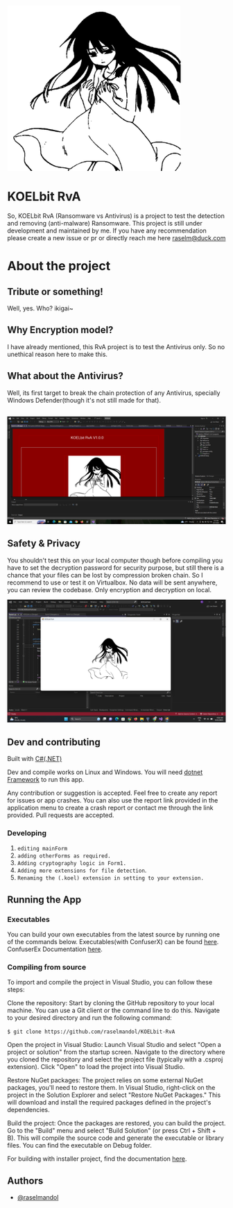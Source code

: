 
![Ubuntu GUI on Windows](https://raw.githubusercontent.com/raselmandol/KOELbit-RvA/main/assests/ikigai.png)

# KOELbit RvA

So, KOELbit RvA (Ransomware vs Antivirus) is a project to test the detection and removing (anti-malware) Ransomware. 
This project is still under development and maintained by me. If you have any recommendation please create a new issue or pr or directly reach me here [raselm@duck.com](raselm@duck.com) 

# About the project
## Tribute or something!
Well, yes. Who? ikigai~
## Why Encryption model?
I have already mentioned, this RvA project is to test the Antivirus only. So no unethical reason here to make this.
## What about the Antivirus?
Well, its first target to break the chain protection of any Antivirus, specially Windows Defender(though it's not still made for that).
## 

![KOELbit RvA](https://raw.githubusercontent.com/raselmandol/KOELbit-RvA/main/assests/1.png)

## Safety & Privacy
You shouldn't test this on your local computer though before compiling you have to set the decryption password for security purpose, but still there is a chance that your files can be lost by compression broken chain. So I recommend to use or test it on Virtualbox. No data will be sent anywhere, you can review the codebase. Only encryption and decryption on local.


![KOELbit-RvA](https://raw.githubusercontent.com/raselmandol/KOELbit-RvA/main/assests/ikigai-2.png)


## Dev and contributing

Built with [C#(.NET)](https://dotnet.microsoft.com/en-us/)

Dev and compile works on Linux and Windows. You will need [dotnet Framework](https://dotnet.microsoft.com/en-us/download/dotnet-framework) to run this app.

Any contribution or suggestion is accepted. Feel free to create any report for issues or app crashes. You can also use the report link provided in the application menu to create a crash report or contact me through the link provided.
Pull requests are accepted.

### Developing
1. `editing mainForm`
1. `adding otherForms as required.`
1. `Adding cryptography logic in Form1.`
1. `Adding more extensions for file detection`.
1. `Renaming the (.koel) extension in setting to your extension.`

## Running the App

### Executables

You can build your own executables from the latest source by running one of the commands below. Executables(with ConfuserX) can be found [here](https://github.com/raselmandol/ubGUI/tree/main/Release). ConfuserEx Documentation [here](https://yck1509.github.io/ConfuserEx/).

### Compiling from source
To import and compile the project in Visual Studio, you can follow these steps:

Clone the repository: Start by cloning the GitHub repository to your local machine. You can use a Git client or the command line to do this. Navigate to your desired directory and run the following command:

 `$ git clone https://github.com/raselmandol/KOELbit-RvA`

Open the project in Visual Studio: Launch Visual Studio and select "Open a project or solution" from the startup screen. Navigate to the directory where you cloned the repository and select the project file (typically with a .csproj extension). Click "Open" to load the project into Visual Studio.

Restore NuGet packages: The project relies on some external NuGet packages, you'll need to restore them. In Visual Studio, right-click on the project in the Solution Explorer and select "Restore NuGet Packages." This will download and install the required packages defined in the project's dependencies.

Build the project: Once the packages are restored, you can build the project. Go to the "Build" menu and select "Build Solution" (or press Ctrl + Shift + B). This will compile the source code and generate the executable or library files. You can find the executable on Debug folder.


For building with installer project, find the documentation [here](https://learn.microsoft.com/en-us/visualstudio/deployment/installer-projects-net-core?view=vs-2022).


## Authors

- [@raselmandol](https://www.github.com/raselmandol)


